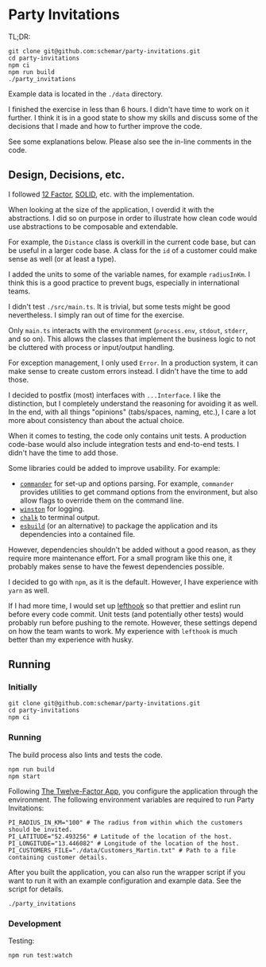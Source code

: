# Party Invitations

TL;DR:

```shell
git clone git@github.com:schemar/party-invitations.git
cd party-invitations
npm ci
npm run build
./party_invitations
```

Example data is located in the `./data` directory.

I finished the exercise in less than 6 hours. I didn't have time to work on it
further. I think it is in a good state to show my skills and discuss some of the
decisions that I made and how to further improve the code.

See some explanations below. Please also see the in-line comments in the code.

## Design, Decisions, etc.

I followed [12 Factor](https://12factor.net/),
[SOLID](https://en.wikipedia.org/wiki/SOLID), etc. with the implementation.

When looking at the size of the application, I overdid it with the abstractions.
I did so on purpose in order to illustrate how clean code would use abstractions
to be composable and extendable.

For example, the `Distance` class is overkill in the current code base, but can
be useful in a larger code base. A class for the `id` of a customer could make
sense as well (or at least a type).

I added the units to some of the variable names, for example `radiusInKm`. I
think this is a good practice to prevent bugs, especially in international
teams.

I didn't test `./src/main.ts`. It is trivial, but some tests might be good
nevertheless. I simply ran out of time for the exercise.

Only `main.ts` interacts with the environment (`process.env`, `stdout`,
`stderr`, and so on). This allows the classes that implement the business logic
to not be cluttered with process or input/output handling.

For exception management, I only used `Error`. In a production system, it can
make sense to create custom errors instead. I didn't have the time to add those.

I decided to postfix (most) interfaces with `...Interface`. I like the
distinction, but I completely understand the reasoning for avoiding it as well.
In the end, with all things "opinions" (tabs/spaces, naming, etc.), I care a lot
more about consistency than about the actual choice.

When it comes to testing, the code only contains unit tests. A production
code-base would also include integration tests and end-to-end tests. I didn't
have the time to add those.

Some libraries could be added to improve usability. For example:

- [`commander`](https://www.npmjs.com/package/commander) for set-up and options
  parsing. For example, `commander` provides utilities to get command options
  from the environment, but also allow flags to override them on the command
  line.
- [`winston`](https://www.npmjs.com/package/winston) for logging.
- [`chalk`](https://www.npmjs.com/package/chalk) to terminal output.
- [`esbuild`](https://www.npmjs.com/package/esbuild) (or an alternative) to
  package the application and its dependencies into a contained file.

However, dependencies shouldn't be added without a good reason, as they require
more maintenance effort. For a small program like this one, it probably makes
sense to have the fewest dependencies possible.

I decided to go with `npm`, as it is the default. However, I have experience
with `yarn` as well.

If I had more time, I would set up
[lefthook](https://www.npmjs.com/package/lefthook) so that prettier and eslint
run before every code commit. Unit tests (and potentially other tests) would
probably run before pushing to the remote. However, these settings depend on how
the team wants to work. My experience with `lefthook` is much better than my
experience with husky.

## Running

### Initially

```shell
git clone git@github.com:schemar/party-invitations.git
cd party-invitations
npm ci
```

### Running

The build process also lints and tests the code.

```shell
npm run build
npm start
```

Following [The Twelve-Factor App](https://12factor.net/), you configure the
application through the environment. The following environment variables are
required to run Party Invitations:

```shell
PI_RADIUS_IN_KM="100" # The radius from within which the customers should be invited.
PI_LATITUDE="52.493256" # Latitude of the location of the host.
PI_LONGITUDE="13.446082" # Longitude of the location of the host.
PI_CUSTOMERS_FILE="./data/Customers_Martin.txt" # Path to a file containing customer details.
```

After you built the application, you can also run the wrapper script if you want
to run it with an example configuration and example data. See the script for
details.

```shell
./party_invitations
```

### Development

Testing:

```shell
npm run test:watch
```

